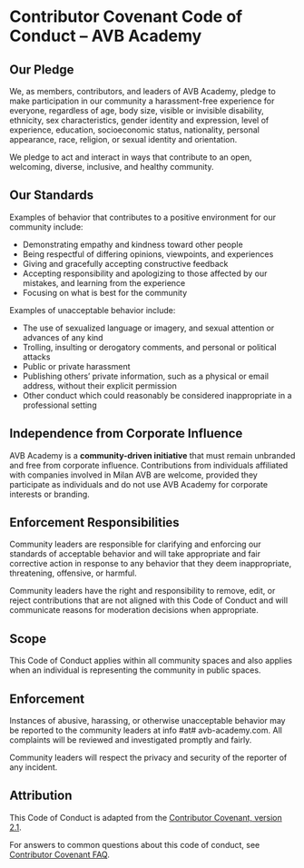 # Contributor Covenant Code of Conduct – AVB Academy

## Our Pledge

We, as members, contributors, and leaders of AVB Academy, pledge to make participation in our community a harassment-free experience for everyone, regardless of age, body size, visible or invisible disability, ethnicity, sex characteristics, gender identity and expression, level of experience, education, socioeconomic status, nationality, personal appearance, race, religion, or sexual identity and orientation.

We pledge to act and interact in ways that contribute to an open, welcoming, diverse, inclusive, and healthy community.

## Our Standards

Examples of behavior that contributes to a positive environment for our community include:

- Demonstrating empathy and kindness toward other people
- Being respectful of differing opinions, viewpoints, and experiences
- Giving and gracefully accepting constructive feedback
- Accepting responsibility and apologizing to those affected by our mistakes, and learning from the experience
- Focusing on what is best for the community

Examples of unacceptable behavior include:

- The use of sexualized language or imagery, and sexual attention or advances of any kind
- Trolling, insulting or derogatory comments, and personal or political attacks
- Public or private harassment
- Publishing others’ private information, such as a physical or email address, without their explicit permission
- Other conduct which could reasonably be considered inappropriate in a professional setting

## Independence from Corporate Influence

AVB Academy is a **community-driven initiative** that must remain unbranded and free from corporate influence. Contributions from individuals affiliated with companies involved in Milan AVB are welcome, provided they participate as individuals and do not use AVB Academy for corporate interests or branding.

## Enforcement Responsibilities

Community leaders are responsible for clarifying and enforcing our standards of acceptable behavior and will take appropriate and fair corrective action in response to any behavior that they deem inappropriate, threatening, offensive, or harmful.

Community leaders have the right and responsibility to remove, edit, or reject contributions that are not aligned with this Code of Conduct and will communicate reasons for moderation decisions when appropriate.

## Scope

This Code of Conduct applies within all community spaces and also applies when an individual is representing the community in public spaces.

## Enforcement

Instances of abusive, harassing, or otherwise unacceptable behavior may be reported to the community leaders at info #at# avb-academy.com. All complaints will be reviewed and investigated promptly and fairly.

Community leaders will respect the privacy and security of the reporter of any incident.

## Attribution

This Code of Conduct is adapted from the [Contributor Covenant, version 2.1](https://www.contributor-covenant.org/version/2/1/code_of_conduct.html).

For answers to common questions about this code of conduct, see [Contributor Covenant FAQ](https://www.contributor-covenant.org/faq).
